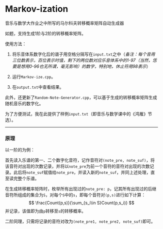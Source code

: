 # Markov-ization
 音乐与数学大作业之中所写的马尔科夫转移概率矩阵自动生成器



如题，支持生成1阶与2阶的转移概率矩阵。

使用方法：

1. 将乐音体系数字化后的谱子用空格分隔写在`input.txt`之中（*备注：每个音用三位数表示，百位表示时值，剩下的两位数对应乐音体系中的1-97（当然，恁要是想用0-96也无所谓，毫无影响）的数字，特别地，休止符用98表示*）

2. 运行`Markov-ize.cpp`。
3. 在`output.txt`中查看结果。



此外，还更新了`Random-Note-Generator.cpp`，可以基于生成的转移概率矩阵生成随机音乐的数字化。



为了方便测试，我在此提供了样例`input.txt`（即音乐与数学课中的《鸿雁》节选）。

***

### 原理

以一阶的为例：

首先读入乐谱的第一、二个数字化音符，记作音符对`(note_pre, note_suf)`，将该音符对出现的次数记录，并将以`note_pre`为前一个音符的音符对出现的次数记录。此后将`note_suf`赋值给`note_pre`，并读入新的`note_suf`，并同上述处理，直至读完整个乐谱。

在生成转移概率矩阵时，枚举所有出现过的`note_pre: p`，记其所有出现过的后继音符所组成的集合为`S`，对每个`S`中的`s`，即每个音符对`(p,s)`进行如下计算：
$$
\frac{Count(p,s)}{\sum_{s_i\in S}Count(p,s_i)}
$$
并记录，该值即为由`p`转移至`s`的转移概率。

二阶同理，只需将记录的音符对改为`(note_pre1, note_pre2, note_suf)`即可。